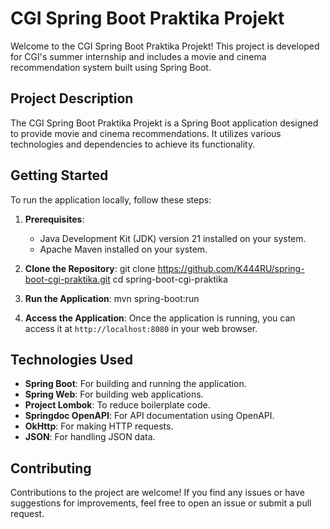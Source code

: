 # CGI Spring Boot Praktika Projekt

Welcome to the CGI Spring Boot Praktika Projekt! This project is developed for CGI's summer internship and includes a movie and cinema recommendation system built using Spring Boot.

## Project Description

The CGI Spring Boot Praktika Projekt is a Spring Boot application designed to provide movie and cinema recommendations. It utilizes various technologies and dependencies to achieve its functionality.

## Getting Started

To run the application locally, follow these steps:

1. **Prerequisites**:
    - Java Development Kit (JDK) version 21 installed on your system.
    - Apache Maven installed on your system.

2. **Clone the Repository**:
   git clone https://github.com/K444RU/spring-boot-cgi-praktika.git
   cd spring-boot-cgi-praktika

3. **Run the Application**:
   mvn spring-boot:run

4. **Access the Application**:
   Once the application is running, you can access it at `http://localhost:8080` in your web browser.

## Technologies Used

- **Spring Boot**: For building and running the application.
- **Spring Web**: For building web applications.
- **Project Lombok**: To reduce boilerplate code.
- **Springdoc OpenAPI**: For API documentation using OpenAPI.
- **OkHttp**: For making HTTP requests.
- **JSON**: For handling JSON data.

## Contributing

Contributions to the project are welcome! If you find any issues or have suggestions for improvements, feel free to open an issue or submit a pull request.


